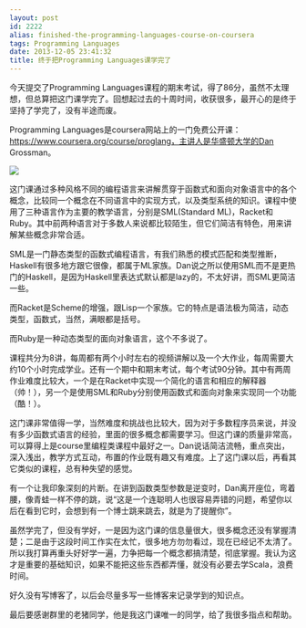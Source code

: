 ```yaml
---
layout: post
id: 2222
alias: finished-the-programming-languages-course-on-coursera
tags: Programming Languages
date: 2013-12-05 23:41:32
title: 终于把Programming Languages课学完了
---
```


今天提交了Programming Languages课程的期末考试，得了86分，虽然不太理想，但总算把这门课学完了。回想起过去的十周时间，收获很多，最开心的是终于坚持了学完了，没有半途而废。

Programming Languages是coursera网站上的一门免费公开课：https://www.coursera.org/course/proglang，主讲人是华盛顿大学的Dan Grossman。

![](http://freewind.me/wp-content/uploads/2013/12/img_52a0a1961422b.png)

这门课通过多种风格不同的编程语言来讲解贯穿于函数式和面向对象语言中的各个概念，比较同一个概念在不同语言中的实现方式，以及类型系统的知识。课程中使用了三种语言作为主要的教学语言，分别是SML(Standard ML)，Racket和Ruby。其中前两种语言对于多数人来说都比较陌生，但它们简洁有特色，用来讲解某些概念非常合适。

SML是一门静态类型的函数式编程语言，有我们熟悉的模式匹配和类型推断，Haskell有很多地方跟它很像，都属于ML家族。Dan说之所以使用SML而不是更热门的Haskell，是因为Haskell里表达式默认都是lazy的，不太好讲，而SML更简洁一些。

而Racket是Scheme的增强，跟Lisp一个家族。它的特点是语法极为简洁，动态类型，函数式，当然，满眼都是括号。

而Ruby是一种动态类型的面向对象语言，这个不多说了。

课程共分为8讲，每周都有两个小时左右的视频讲解以及一个大作业，每周需要大约10个小时完成学业。还有一个期中和期末考试，每个考试90分钟。其中有两周作业难度比较大，一个是在Racket中实现一个简化的语言和相应的解释器（帅！），另一个是使用SML和Ruby分别使用函数式和面向对象来实现同一个功能（酷！）。

这门课非常值得一学，当然难度和挑战也比较大，因为对于多数程序员来说，并没有多少函数式语言的经验，里面的很多概念都需要学习。但这门课的质量非常高，可以算得上是course里编程类课程中最好之一。Dan说话简洁流畅，重点突出，深入浅出，教学方式互动，布置的作业既有趣又有难度。上了这门课以后，再看其它类似的课程，总有种失望的感觉。

有一个让我印象深刻的片断。在讲到函数类型参数是逆变时，Dan离开座位，弯着腰，像青蛙一样不停的跳，说“这是一个连聪明人也很容易弄错的问题，希望你以后在看到它时，会想到有一个博士跳来跳去，就是为了提醒你”。

虽然学完了，但没有学好，一是因为这门课的信息量很大，很多概念还没有掌握清楚；二是由于这段时间工作实在太忙，很多地方勿勿看过，现在已经记不太清了。所以我打算再重头好好学一遍，力争把每一个概念都搞清楚，彻底掌握。我认为这才是重要的基础知识，如果不能把这些东西都弄懂，就没有必要去学Scala，浪费时间。

好久没有写博客了，以后会尽量多写一些博客来记录学到的知识点。

最后要感谢群里的老猪同学，他是我这门课唯一的同学，给了我很多指点和帮助。

&nbsp;
